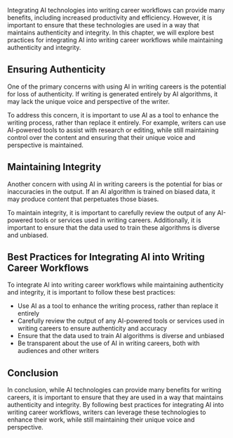 
Integrating AI technologies into writing career workflows can provide many benefits, including increased productivity and efficiency. However, it is important to ensure that these technologies are used in a way that maintains authenticity and integrity. In this chapter, we will explore best practices for integrating AI into writing career workflows while maintaining authenticity and integrity.

Ensuring Authenticity
---------------------

One of the primary concerns with using AI in writing careers is the potential for loss of authenticity. If writing is generated entirely by AI algorithms, it may lack the unique voice and perspective of the writer.

To address this concern, it is important to use AI as a tool to enhance the writing process, rather than replace it entirely. For example, writers can use AI-powered tools to assist with research or editing, while still maintaining control over the content and ensuring that their unique voice and perspective is maintained.

Maintaining Integrity
---------------------

Another concern with using AI in writing careers is the potential for bias or inaccuracies in the output. If an AI algorithm is trained on biased data, it may produce content that perpetuates those biases.

To maintain integrity, it is important to carefully review the output of any AI-powered tools or services used in writing careers. Additionally, it is important to ensure that the data used to train these algorithms is diverse and unbiased.

Best Practices for Integrating AI into Writing Career Workflows
---------------------------------------------------------------

To integrate AI into writing career workflows while maintaining authenticity and integrity, it is important to follow these best practices:

* Use AI as a tool to enhance the writing process, rather than replace it entirely
* Carefully review the output of any AI-powered tools or services used in writing careers to ensure authenticity and accuracy
* Ensure that the data used to train AI algorithms is diverse and unbiased
* Be transparent about the use of AI in writing careers, both with audiences and other writers

Conclusion
----------

In conclusion, while AI technologies can provide many benefits for writing careers, it is important to ensure that they are used in a way that maintains authenticity and integrity. By following best practices for integrating AI into writing career workflows, writers can leverage these technologies to enhance their work, while still maintaining their unique voice and perspective.
